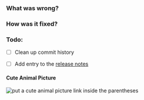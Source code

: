 ### What was wrong?


### How was it fixed?


### Todo:

[//]: # (Stay ahead of things, add list items here!)
- [ ] Clean up commit history

[//]: # (See: https://py-evm.readthedocs.io/en/latest/contributing.html#pull-requests)
- [ ] Add entry to the [release notes](https://github.com/ethereum/py-evm/blob/master/newsfragments/README.md)

#### Cute Animal Picture

![put a cute animal picture link inside the parentheses]()
